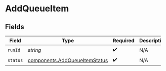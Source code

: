 # AddQueueItem


## Fields

| Field                                                                          | Type                                                                           | Required                                                                       | Description                                                                    |
| ------------------------------------------------------------------------------ | ------------------------------------------------------------------------------ | ------------------------------------------------------------------------------ | ------------------------------------------------------------------------------ |
| `runId`                                                                        | *string*                                                                       | :heavy_check_mark:                                                             | N/A                                                                            |
| `status`                                                                       | [components.AddQueueItemStatus](../../models/components/addqueueitemstatus.md) | :heavy_check_mark:                                                             | N/A                                                                            |
